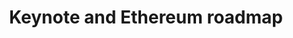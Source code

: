 ﻿---
devconNum: 1
title: 'Keynote and Ethereum roadmap'
featured: true
description: 'In this first video from the ÐΞVCON ONE series, Vitalik Buterin, Jeffrey Wilcke, Alex van de Sande and Gavin Wood present the Ethereum roadmap.'
speakers: 'Vitalik Buterin, Jeffrey Wilcke, Alex van de Sande, Gavin Wood'
bios: N/A
url: 'https://www.youtube.com/embed/BUARih8_f68'
day: 'Day 1'
room: 'Main Stage'
type: Panel
---
